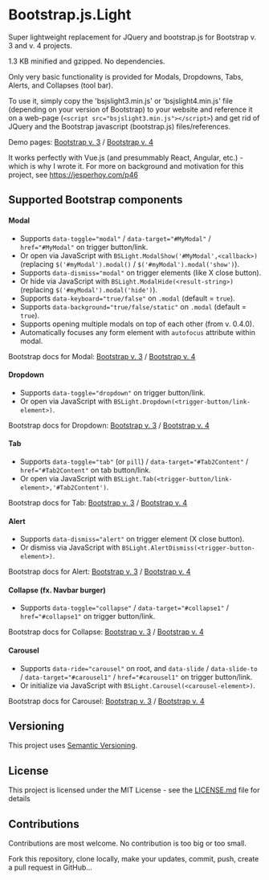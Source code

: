 ﻿# Bootstrap.js.Light

Super lightweight replacement for JQuery and bootstrap.js for Bootstrap v. 3 and v. 4 projects.

1.3 KB minified and gzipped. No dependencies.

Only very basic functionality is provided for Modals, Dropdowns, Tabs, Alerts, and Collapses (tool bar).

To use it, simply copy the 'bsjslight3.min.js' or 'bsjslight4.min.js' file (depending on your version of Bootstrap)
to your website and reference it on a web-page (`<script src="bsjslight3.min.js"></script>`) and get rid of JQuery and the Bootstrap javascript (bootstrap.js) files/references.


Demo pages: [Bootstrap v. 3](https://jesperhoy.github.io/bootstrap.js.light/demo-bs3.html) / [Bootstrap v. 4](<https://jesperhoy.github.io/bootstrap.js.light/demo-bs4.html>)

It works perfectly with Vue.js (and presummably React, Angular, etc.) - which is why I wrote it.
 For more on background and motivation for this project, see <https://jesperhoy.com/p46>


## Supported Bootstrap components

#### Modal

- Supports `data-toggle="modal"` / `data-target="#MyModal"` / `href="#MyModal"` on trigger button/link.
- Or open via JavaScript with `BSLight.ModalShow('#MyModal',<callback>)`
    (replacing `$('#myModal').modal()` / `$('#myModal').modal('show')`).
- Supports `data-dismiss="modal"` on trigger elements (like X close button).
- Or hide via JavaScript with `BSLight.ModalHide(<result-string>)`
    (replacing `$('#myModal').modal('hide')`).
- Supports `data-keyboard="true/false"` on `.modal` (default = `true`).
- Supports `data-background="true/false/static"` on `.modal` (default = `true`).
- Supports opening multiple modals on top of each other (from v. 0.4.0).
- Automatically focuses any form element with `autofocus` attribute within modal.

Bootstrap docs for Modal: [Bootstrap v. 3](https://getbootstrap.com/docs/3.4/javascript/#modals) / [Bootstrap v. 4](https://getbootstrap.com/docs/4.3/components/modal/)

#### Dropdown


- Supports `data-toggle="dropdown"` on trigger button/link.
- Or open via JavaScript with `BSLight.Dropdown(<trigger-button/link-element>)`.

Bootstrap docs for Dropdown: [Bootstrap v. 3](https://getbootstrap.com/docs/3.4/javascript/#dropdowns) / [Bootstrap v. 4](https://getbootstrap.com/docs/4.3/components/dropdowns/)

#### Tab

- Supports `data-toggle="tab"` (or `pill`) / `data-target="#Tab2Content"` / `href="#Tab2Content"` on tab button/link.
- Or open via JavaScript with `BSLight.Tab(<trigger-button/link-element>,'#Tab2Content')`.

Bootstrap docs for Tab: [Bootstrap v. 3](https://getbootstrap.com/docs/3.4/javascript/#tabs) / [Bootstrap v. 4](https://getbootstrap.com/docs/4.3/components/navs/#tabs)

#### Alert

- Supports `data-dismiss="alert"` on trigger element (X close button).
- Or dismiss via JavaScript with `BSLight.AlertDismiss(<trigger-button-element>)`.

Bootstrap docs for Alert: [Bootstrap v. 3](https://getbootstrap.com/docs/3.4/javascript/#alerts) / [Bootstrap v. 4](https://getbootstrap.com/docs/4.3/components/alerts/)

#### Collapse (fx. Navbar burger)

- Supports `data-toggle="collapse"` / `data-target="#collapse1"` / `href="#collapse1"` on trigger button/link.
 
Bootstrap docs for Collapse: [Bootstrap v. 3](https://getbootstrap.com/docs/3.4/javascript/#collapse) / [Bootstrap v. 4](https://getbootstrap.com/docs/4.3/components/collapse/)

#### Carousel

- Supports `data-ride="carousel"` on root, and `data-slide` / `data-slide-to` / `data-target="#carousel1"` / `href="#carousel1"` on trigger button/link.
- Or initialize via JavaScript with `BSLight.Carousel(<carousel-element>)`.

Bootstrap docs for Carousel: [Bootstrap v. 3](https://getbootstrap.com/docs/3.4/javascript/#carousel) / [Bootstrap v. 4](https://getbootstrap.com/docs/4.3/components/carousel/)


## Versioning

This project uses [Semantic Versioning](https://semver.org/).

## License

This project is licensed under the MIT License - see the [LICENSE.md](LICENSE.md) file for details

## Contributions

Contributions are most welcome. No contribution is too big or too small.

Fork this repository, clone locally, make your updates, commit, push, create a pull request in GitHub...

